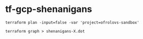 # tf-gcp-shenanigans

```shell
terraform plan -input=false -var 'project=ofrolovs-sandbox'
```

```shell
terraform graph > shenanigans-X.dot
```
